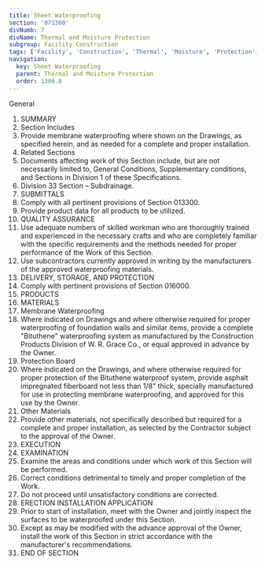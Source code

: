 ```yaml
---
title: Sheet Waterproofing
section: '071300'
divNumb: 7
divName: Thermal and Moisture Protection
subgroup: Facility Construction
tags: ['Facility', 'Construction', 'Thermal', 'Moisture', 'Protection', 'Sheet', 'Waterproofing']
navigation:
  key: Sheet Waterproofing
  parent: Thermal and Moisture Protection
  order: 1300.0
---
```



General
   1. SUMMARY
   1. Section Includes
   1. Provide membrane waterproofing where shown on the Drawings, as specified herein, and as needed for a complete and proper installation.
   1. Related Sections
   1. Documents affecting work of this Section include, but are not necessarily limited to, General Conditions, Supplementary conditions, and Sections in Division 1 of these Specifications.
   1. Division 33 Section – Subdrainage.
   1. SUBMITTALS
   1. Comply with all pertinent provisions of Section 013300.
   1. Provide product data for all products to be utilized.
   1. QUALITY ASSURANCE
   1. Use adequate numbers of skilled workman who are thoroughly trained and experienced in the necessary crafts and who are completely familiar with the specific requirements and the methods needed for proper performance of the Work of this Section.
   1. Use subcontractors currently approved in writing by the manufacturers of the approved waterproofing materials.
   1. DELIVERY, STORAGE, AND PROTECTION
   1. Comply with pertinent provisions of Section 016000.
   1. PRODUCTS
   1. MATERIALS
   1. Membrane Waterproofing
   1. Where indicated on Drawings and where otherwise required for proper waterproofing of foundation walls and similar items, provide a complete "Bituthene" waterproofing system as manufactured by the Construction Products Division of W. R. Grace Co., or equal approved in advance by the Owner.
   1. Protection Board
   1. Where indicated on the Drawings, and where otherwise required for proper protection of the Bituthene waterproof system, provide asphalt impregnated fiberboard not less than 1/8" thick, specially manufactured for use in protecting membrane waterproofing, and approved for this use by the Owner.
   1. Other Materials
   1. Provide other materials, not specifically described but required for a complete and proper installation, as selected by the Contractor subject to the approval of the Owner.
   1. EXECUTION
   1. EXAMINATION
   1. Examine the areas and conditions under which work of this Section will be performed.
   1. Correct conditions detrimental to timely and proper completion of the Work.
   1. Do not proceed until unsatisfactory conditions are corrected.
   1. ERECTION INSTALLATION APPLICATION
   1. Prior to start of installation, meet with the Owner and jointly inspect the surfaces to be waterproofed under this Section.
   1. Except as may be modified with the advance approval of the Owner, install the work of this Section in strict accordance with the manufacturer's recommendations.
1. END OF SECTION

